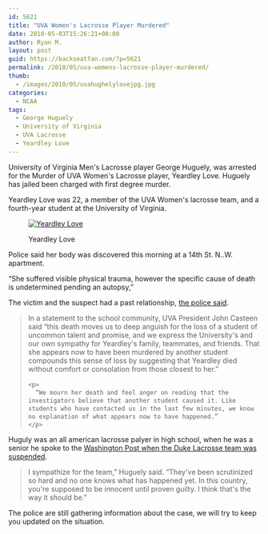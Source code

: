 ```yaml
---
id: 5621
title: "UVA Women's Lacrosse Player Murdered"
date: 2010-05-03T15:26:21+00:00
author: Ryan M.
layout: post
guid: https://backseatfan.com/?p=5621
permalink: /2010/05/uva-womens-lacrosse-player-murdered/
thumb:
  - /images/2010/05/uvahughelylovejpg.jpg
categories:
  - NCAA
tags:
  - George Huguely
  - University of Virginia
  - UVA Lacrosse
  - Yeardley Love
---
```


<div class="entry">
  <p>
    University of Virginia Men's Lacrosse player George Huguely, was arrested for the Murder of UVA Women's Lacrosse player, Yeardley Love. Huguely has jailed been charged with first degree murder.
  </p>

  <p>
    Yeardley Love was 22, a member of the UVA Women's lacrosse team, and a fourth-year student at the University of Virginia.
  </p><figure id="attachment_5623" style="width: 292px" class="wp-caption aligncenter">

  <a href="/images/2010/05/yeardley_love.jpg"><img class="size-full wp-image-5623" title="yeardley_love" src="/images/2010/05/yeardley_love.jpg" alt="Yeardley Love" width="292" height="320" srcset="/images/2010/05/yeardley_love.jpg 292w, /images/2010/05/yeardley_love-273x300.jpg 273w" sizes="(max-width: 292px) 100vw, 292px" /></a><figcaption class="wp-caption-text">Yeardley Love</figcaption></figure>

  <p>
    Police said her body was discovered this morning at a 14th St. N..W. apartment.
  </p>

  <p>
    “She suffered visible physical trauma, however the specific cause of death is undetermined pending an autopsy,”
  </p>

  <p>
    The victim and the suspect had a past relationship, <a href=" http://www.virginia.edu/emergency/message050310.html">the police said</a>.
  </p>

  <blockquote>
    <p>
      In a statement to the school community, UVA President John Casteen said “this death moves us to deep anguish for the loss of a student of uncommon talent and promise, and we express the University's and our own sympathy for Yeardley's family, teammates, and friends. That she appears now to have been murdered by another student compounds this sense of loss by suggesting that Yeardley died without comfort or consolation from those closest to her.”
    </p>

    <p>
      “We mourn her death and feel anger on reading that the investigators believe that another student caused it. Like students who have contacted us in the last few minutes, we know no explanation of what appears now to have happened.”
    </p>
  </blockquote>

  <p>
    Huguly was an all american lacrosse palyer in high school, when he was a senior he spoke to the <a href="http://www.washingtonpost.com/wp-dyn/content/article/2006/03/31/AR2006033101879.html">Washington Post when the Duke Lacrosse team was suspended</a>.
  </p>

  <blockquote>
    <p>
      I sympathize for the team,&#8221; Huguely said. &#8220;They've been scrutinized so hard and no one knows what has happened yet. In this country, you're supposed to be innocent until proven guilty. I think that's the way it should be.&#8221;
    </p>
  </blockquote>

  <p>
    The police are still gathering information about the case, we will try to keep you updated on the situation.
  </p>
</div>
